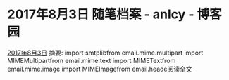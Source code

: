 
# 2017年8月3日 随笔档案 - anlcy - 博客园






[2017年8月3日](https://www.cnblogs.com/camilla/archive/2017/08/03.html)
摘要: import smtplibfrom email.mime.multipart import MIMEMultipartfrom email.mime.text import MIMETextfrom email.mime.image import MIMEImagefrom email.heade[阅读全文](https://www.cnblogs.com/camilla/p/7279787.html)

